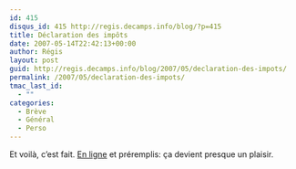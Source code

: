 ```yaml
---
id: 415
disqus_id: 415 http://regis.decamps.info/blog/?p=415
title: Déclaration des impôts
date: 2007-05-14T22:42:13+00:00
author: Régis
layout: post
guid: http://regis.decamps.info/blog/2007/05/declaration-des-impots/
permalink: /2007/05/declaration-des-impots/
tmac_last_id:
  - ""
categories:
  - Brève
  - Général
  - Perso
---
```

Et voilà, c’est fait. [En ligne](http://impots.gouv.fr/) et préremplis: ça devient presque un plaisir.
